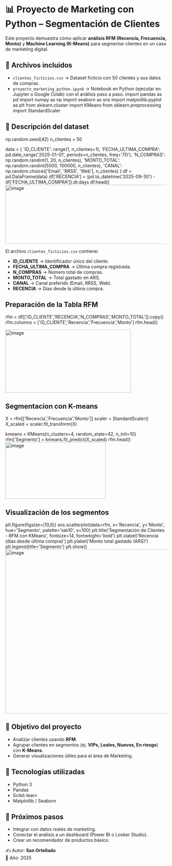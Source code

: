 # 📊 Proyecto de Marketing con Python – Segmentación de Clientes  

Este proyecto demuestra cómo aplicar **análisis RFM (Recencia, Frecuencia, Monto)** y **Machine Learning (K-Means)** para segmentar clientes en un caso de marketing digital.  

## 📂 Archivos incluidos
- `clientes_ficticios.csv` → Dataset ficticio con 50 clientes y sus datos de compras.  
- `proyecto_marketing_python.ipynb` → Notebook en Python (ejecutar en Jupyter o Google Colab) con el análisis paso a paso.
import pandas as pd
import numpy as np
import seaborn as sns
import matplotlib.pyplot as plt
from sklearn.cluster import KMeans
from sklearn.preprocessing import StandardScaler
 

## 🧾 Descripción del dataset
np.random.seed(42)
n_clientes = 50

data = {
    'ID_CLIENTE': range(1, n_clientes+1),
    'FECHA_ULTIMA_COMPRA': pd.date_range('2025-01-01', periods=n_clientes, freq='7D'),
    'N_COMPRAS': np.random.randint(1, 20, n_clientes),
    'MONTO_TOTAL': np.random.randint(5000, 100000, n_clientes),
    'CANAL': np.random.choice(['Email', 'RRSS', 'Web'], n_clientes)
}
df = pd.DataFrame(data)
df['RECENCIA'] = (pd.to_datetime('2025-09-30') - df['FECHA_ULTIMA_COMPRA']).dt.days
df.head()
<img width="538" height="184" alt="image" src="https://github.com/user-attachments/assets/fe1ac721-b4a2-407c-ad41-5ffcb38ad036" />


El archivo `clientes_ficticios.csv` contiene:  
- **ID_CLIENTE** → Identificador único del cliente.  
- **FECHA_ULTIMA_COMPRA** → Última compra registrada.  
- **N_COMPRAS** → Número total de compras.  
- **MONTO_TOTAL** → Total gastado en ARS.  
- **CANAL** → Canal preferido (Email, RRSS, Web).  
- **RECENCIA** → Días desde la última compra.

## Preparación de la Tabla RFM
  rfm = df[['ID_CLIENTE','RECENCIA','N_COMPRAS','MONTO_TOTAL']].copy()
  rfm.columns = ['ID_CLIENTE','Recencia','Frecuencia','Monto']
  rfm.head()

<img width="392" height="196" alt="image" src="https://github.com/user-attachments/assets/ae645afa-a430-4dcb-a32b-9a46e74c526e" />


## Segmentacion con K-means
X = rfm[['Recencia','Frecuencia','Monto']]
scaler = StandardScaler()
X_scaled = scaler.fit_transform(X)

kmeans = KMeans(n_clusters=4, random_state=42, n_init=10)
rfm['Segmento'] = kmeans.fit_predict(X_scaled)
rfm.head()
<img width="313" height="176" alt="image" src="https://github.com/user-attachments/assets/96d53f2e-60d6-4405-977e-a989e8e1f8d2" />


## Visualización de los segmentos
plt.figure(figsize=(10,6))
sns.scatterplot(data=rfm, x='Recencia', y='Monto', hue='Segmento', palette='tab10', s=100)
plt.title('Segmentación de Clientes - RFM con KMeans', fontsize=14, fontweight='bold')
plt.xlabel('Recencia (días desde última compra)')
plt.ylabel('Monto total gastado (ARS)')
plt.legend(title='Segmento')
plt.show()
<img width="806" height="510" alt="image" src="https://github.com/user-attachments/assets/c887786e-6208-4368-90e1-c223fc462bf2" />


## 🚀 Objetivo del proyecto
- Analizar clientes usando **RFM**.  
- Agrupar clientes en segmentos (ej. **VIPs, Leales, Nuevos, En riesgo**) con **K-Means**.  
- Generar visualizaciones útiles para el área de Marketing.



## 🔧 Tecnologías utilizadas
- Python 3  
- Pandas  
- Scikit-learn  
- Matplotlib / Seaborn  

## 📌 Próximos pasos
- Integrar con datos reales de marketing.  
- Conectar el análisis a un dashboard (Power BI o Looker Studio).  
- Crear un recomendador de productos básico.  


✍️ Autor: **San Ortellado**  
📅 Año: 2025  
